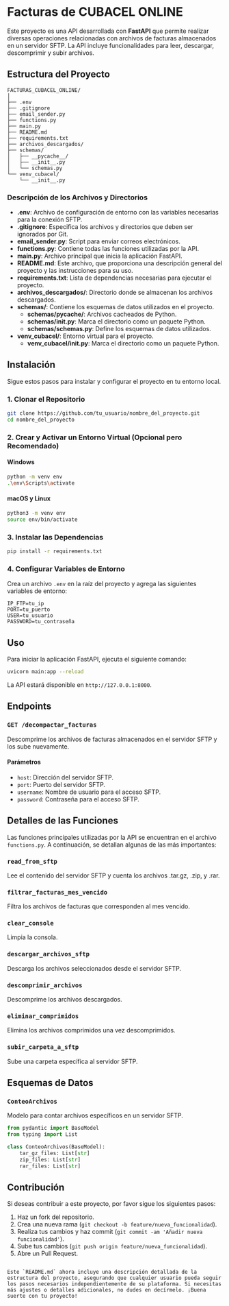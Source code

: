 # Facturas de CUBACEL ONLINE

Este proyecto es una API desarrollada con **FastAPI** que permite realizar diversas operaciones relacionadas con archivos de facturas almacenados en un servidor SFTP. La API incluye funcionalidades para leer, descargar, descomprimir y subir archivos.

## Estructura del Proyecto

```plaintext
FACTURAS_CUBACEL_ONLINE/
│
├── .env
├── .gitignore
├── email_sender.py
├── functions.py
├── main.py
├── README.md
├── requirements.txt
├── archivos_descargados/
├── schemas/
│   ├── __pycache__/
│   ├── __init__.py
│   └── schemas.py
└── venv_cubacel/
    └── __init__.py
```

### Descripción de los Archivos y Directorios

- **.env**: Archivo de configuración de entorno con las variables necesarias para la conexión SFTP.
- **.gitignore**: Especifica los archivos y directorios que deben ser ignorados por Git.
- **email_sender.py**: Script para enviar correos electrónicos.
- **functions.py**: Contiene todas las funciones utilizadas por la API.
- **main.py**: Archivo principal que inicia la aplicación FastAPI.
- **README.md**: Este archivo, que proporciona una descripción general del proyecto y las instrucciones para su uso.
- **requirements.txt**: Lista de dependencias necesarias para ejecutar el proyecto.
- **archivos_descargados/**: Directorio donde se almacenan los archivos descargados.
- **schemas/**: Contiene los esquemas de datos utilizados en el proyecto.
  - **schemas/__pycache__/**: Archivos cacheados de Python.
  - **schemas/__init__.py**: Marca el directorio como un paquete Python.
  - **schemas/schemas.py**: Define los esquemas de datos utilizados.
- **venv_cubacel/**: Entorno virtual para el proyecto.
  - **venv_cubacel/__init__.py**: Marca el directorio como un paquete Python.

## Instalación

Sigue estos pasos para instalar y configurar el proyecto en tu entorno local.

### 1. Clonar el Repositorio

```sh
git clone https://github.com/tu_usuario/nombre_del_proyecto.git
cd nombre_del_proyecto
```

### 2. Crear y Activar un Entorno Virtual (Opcional pero Recomendado)

#### Windows

```sh
python -m venv env
.\env\Scripts\activate
```

#### macOS y Linux

```sh
python3 -m venv env
source env/bin/activate
```

### 3. Instalar las Dependencias

```sh
pip install -r requirements.txt
```

### 4. Configurar Variables de Entorno

Crea un archivo `.env` en la raíz del proyecto y agrega las siguientes variables de entorno:

```env
IP_FTP=tu_ip
PORT=tu_puerto
USER=tu_usuario
PASSWORD=tu_contraseña
```

## Uso

Para iniciar la aplicación FastAPI, ejecuta el siguiente comando:

```sh
uvicorn main:app --reload
```

La API estará disponible en `http://127.0.0.1:8000`.

## Endpoints

### `GET /decompactar_facturas`

Descomprime los archivos de facturas almacenados en el servidor SFTP y los sube nuevamente.

#### Parámetros
- `host`: Dirección del servidor SFTP.
- `port`: Puerto del servidor SFTP.
- `username`: Nombre de usuario para el acceso SFTP.
- `password`: Contraseña para el acceso SFTP.

## Detalles de las Funciones

Las funciones principales utilizadas por la API se encuentran en el archivo `functions.py`. A continuación, se detallan algunas de las más importantes:

### `read_from_sftp`

Lee el contenido del servidor SFTP y cuenta los archivos .tar.gz, .zip, y .rar.

### `filtrar_facturas_mes_vencido`

Filtra los archivos de facturas que corresponden al mes vencido.

### `clear_console`

Limpia la consola.

### `descargar_archivos_sftp`

Descarga los archivos seleccionados desde el servidor SFTP.

### `descomprimir_archivos`

Descomprime los archivos descargados.

### `eliminar_comprimidos`

Elimina los archivos comprimidos una vez descomprimidos.

### `subir_carpeta_a_sftp`

Sube una carpeta específica al servidor SFTP.

## Esquemas de Datos

### `ConteoArchivos`

Modelo para contar archivos específicos en un servidor SFTP.

```python
from pydantic import BaseModel
from typing import List

class ConteoArchivos(BaseModel):
    tar_gz_files: List[str]
    zip_files: List[str]
    rar_files: List[str]
```

## Contribución

Si deseas contribuir a este proyecto, por favor sigue los siguientes pasos:

1. Haz un fork del repositorio.
2. Crea una nueva rama (`git checkout -b feature/nueva_funcionalidad`).
3. Realiza tus cambios y haz commit (`git commit -am 'Añadir nueva funcionalidad'`).
4. Sube tus cambios (`git push origin feature/nueva_funcionalidad`).
5. Abre un Pull Request.


```

Este `README.md` ahora incluye una descripción detallada de la estructura del proyecto, asegurando que cualquier usuario pueda seguir los pasos necesarios independientemente de su plataforma. Si necesitas más ajustes o detalles adicionales, no dudes en decírmelo. ¡Buena suerte con tu proyecto!